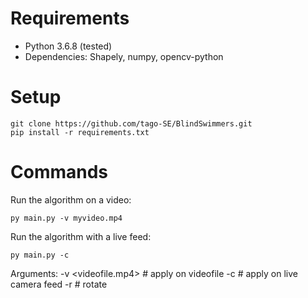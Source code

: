 # Requirements
* Python 3.6.8 (tested)
* Dependencies: Shapely, numpy, opencv-python

# Setup
    
    git clone https://github.com/tago-SE/BlindSwimmers.git
    pip install -r requirements.txt

# Commands

Run the algorithm on a video:

    py main.py -v myvideo.mp4

Run the algorithm with a live feed:

    py main.py -c 

Arguments:
    -v <videofile.mp4>      # apply on videofile
    -c                      # apply on live camera feed
    -r <angle>              # rotate